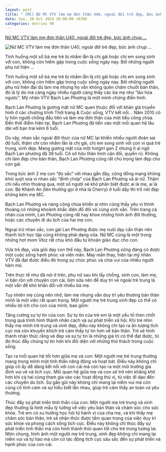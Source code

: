 ```yaml
---
layout: post
title: " [MC] Nữ MC VTV làm mẹ đơn thân U40, ngoài đời trẻ đẹp, bức ảnh chụp ..."
date: Sun, 20 Oct 2024 20:00:00 +0700
categories: entries VN
---
```

[Nữ MC VTV làm mẹ đơn thân U40, ngoài đời trẻ đẹp, bức ảnh chụp ...](https://eva.vn/day-con/nu-mc-vtv-lam-me-don-than-u40-ngoai-doi-tre-dep-buc-anh-chup-voi-con-gai-gay-nham-lan-vi-nhin-nhu-chi-em-song-sinh-c14a612538.html)

![Nữ MC VTV làm mẹ đơn thân U40, ngoài đời trẻ đẹp, bức ảnh chụp ...](https://cdn.eva.vn/upload/4-2024/images/trangntk/img-social-uploadbtv-1729318443-319-thumbnail-width1200height628-watermark.jpg)

Tình huống một số bà mẹ trẻ bị nhầm lẫn là chị gái hoặc chị em song sinh với con, không còn hiếm gặp trong cuộc sống ngày nay. Bởi những người phụ nữ hiện ...

Tình huống một số bà mẹ trẻ bị nhầm lẫn là chị gái hoặc chị em song sinh với con, không còn hiếm gặp trong cuộc sống ngày nay. Bởi những người phụ nữ hiện đại dù làm mẹ nhưng họ vẫn không quên chăm chuốt bản thân, đó là lý do mà càng ngày nhiều người càng thấy các bà mẹ như “lão hóa ngược”. Mỹ nhân VTV Bạch Lan Phương là một minh chứng điển hình.

Bạch Lan Phương là gương mặt nữ MC quen thuộc đối với khán giả truyền hình ở các chương trình Thời trang & Cuộc sống, VTV kết nối… Năm 2010 cô ly hôn người chồng đầu tiên và làm mẹ đơn thân của một tiểu công chúa. Đến thời điểm hiện tại, Bạch Lan Phương đã tiến vào một mối quan hệ lâu dài với bạn trai kém 6 tuổi.

Dù vậy, nhan sắc ngoài đời thực của nữ MC lại khiến nhiều người đoán sai độ tuổi, thậm chí còn nhầm lẫn là chị gái, chị em song sinh với con vì quá trẻ trung, xinh đẹp. Mang gương mặt của một hotgirl gen Z nhưng ít ai ngờ Bạch Lan phương đã 38 tuổi. Cô sở hữu thân hình cân đối, quyến rũ. Không chỉ làm đẹp cho bản thân, Bạch Lan Phương cũng rất chú trọng làm đẹp cho con gái.

Trong bức ảnh 2 mẹ con “đọ sắc” với nhau gần đây, cộng đồng mạng không khỏi xuýt xoa vì nhan sắc “đỉnh chóp” của Bạch Lan Phương và ái nữ. Thậm chí nếu nhìn thoáng qua, một số người sẽ khó phân biệt được ai là mẹ, ai là con. Bé Khánh An (tên thường gọi ở nhà là Cherry) ở tuổi dậy thì trổ nét đẹp không kém mẹ MC.

Bạch Lan Phương và nàng công chúa khiến ai nhìn cũng thấy yêu vì thỉnh thoảng có những khoảnh khắc diện đồ đôi vô cùng xinh xắn. Trên trang cá nhân của mình, Lan Phương cũng rất hay khoe những hình ảnh đời thường, hoặc các chuyến đi du lịch của hai mẹ con.

Ngoại trừ nhan sắc, con gái Lan Phương được mẹ nuôi dạy cẩn thận nên thành tích học tập cũng không phải dạng vừa. Nữ MC cũng là một trong những hot mom Vbiz rất chịu khó đầu tư khoản giáo dục cho con.

Vừa trẻ đẹp, vừa giỏi dạy con thế này, Bạch Lan Phương xứng đáng có được một cuộc sống hạnh phúc và viên mãn. May mắn thay, hiện tại mỹ nhân VTV đã đạt được điều đó trong sự chúc phúc và chia vui của nhiều người hâm mộ.

Trên thực tế như đã nói ở trên, phụ nữ sau khi lấy chồng, sinh con, làm mẹ, vì bận rộn với chuyện con cái, bỉm sữa nên để duy trì vẻ ngoài trẻ trung là một vấn đề khó khăn đối với nhiều bà mẹ.

Tuy nhiên mẹ cũng nên nhớ, làm mẹ nhưng vẫn duy trì yêu thương bản thân mình là một việc rất quan trọng. Một người mẹ trẻ trung xinh đẹp có thể có nhiều lợi ích cho con của mình, bao gồm:

Tăng cường sự tự tin của con: Sự tự tin của trẻ em là một yếu tố then chốt trong quá trình hình thành nhân cách và sự phát triển xã hội. Khi trẻ nhìn thấy mẹ mình trẻ trung và xinh đẹp, điều này không chỉ tạo ra ấn tượng tích cực mà còn khuyến khích trẻ cảm thấy tự tin hơn về bản thân. Trẻ sẽ hình thành nhận thức rằng vẻ đẹp và sự tự tin là những giá trị có thể đạt được, từ đó thúc đẩy chúng tự tin hơn khi đối diện với những thử thách trong cuộc sống.

Tạo ra mối quan hệ tốt hơn giữa mẹ và con: Một người mẹ trẻ trung thường mang trong mình một tinh thần năng động và hoạt bát. Điều này không chỉ giúp cô ấy dễ dàng kết nối với con cái mà còn tạo ra một môi trường gia đình vui vẻ và tích cực. Mối quan hệ giữa mẹ và con sẽ trở nên khăng khít hơn khi cả hai cùng tham gia vào các hoạt động thú vị, từ việc đi dạo đến các chuyến du lịch. Sự gần gũi này không chỉ mang lại niềm vui mà còn củng cố tình cảm và sự hiểu biết lẫn nhau, giúp trẻ cảm thấy an toàn và yêu thương.

Thúc đẩy sự phát triển tinh thần của con: Một người mẹ trẻ trung và xinh đẹp thường là hình mẫu lý tưởng về việc yêu bản thân và chăm sóc cho sức khỏe. Trẻ em có xu hướng học hỏi từ hành vi của cha mẹ, và khi thấy mẹ chăm sóc bản thân, trẻ sẽ nhận thức được tầm quan trọng của việc duy trì sức khỏe và phong cách sống tích cực. Điều này không chỉ thúc đẩy sự phát triển tinh thần mà còn hình thành thói quen tốt cho trẻ trong tương lai. Nhìn chung, hình ảnh một người mẹ trẻ trung, xinh đẹp không chỉ mang lại niềm vui và tự hào mà còn có tác động tích cực sâu sắc đến sự phát triển và hạnh phúc của con cái.

